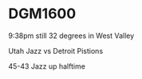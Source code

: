 # DGM1600

9:38pm
still 32 degrees in West Valley 

Utah Jazz vs Detroit Pistions

45-43 Jazz up
halftime
